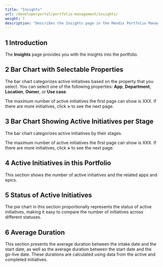 ```yaml
---
title: "Insights"
url: /developerportal/portfolio-management/insights/
weight: 7
description: "Describes the Insights page in the Mendix Portfolio Management app."
---
```


## 1 Introduction

The **Insights** page provides you with the insights into the portfolio.

## 2 Bar Chart with Selectable Properties

The bar chart categorizes active initiatives based on the property that you select. You can select one of the following properties: **App**, **Department**, **Location**, **Owner**, or **Use case**.

The maximum number of active initiatives the first page can show is XXX. If there are more initiatives, click  **>** to see the next page.

## 3 Bar Chart Showing Active Initiatives per Stage

The bar chart categorizes active initiatives by their stages.

The maximum number of active initiatives the first page can show is XXX. If there are more initiatives, click  **>** to see the next page.

## 4 Active Initiatives in this Portfolio

This section shows the number of active initiatives and the related apps and epics.

## 5 Status of Active Initiatives

The pie chart in this section proportionally represents the status of active initiatives, making it easy to compare the number of initiatives across different statuses.

## 6 Average Duration

This section presents the average duration between the intake date and the start date, as well as the average duration between the start date and the go-live date. These durations are calculated using data from the active and completed initiatives.
